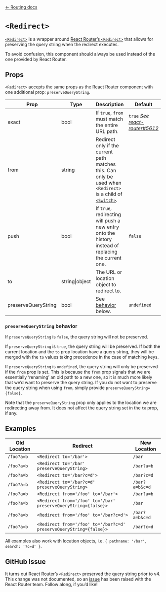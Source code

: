 [← Routing docs](/docs/guides/Routing.md)

# `<Redirect>`

[`<Redirect>`](/src/components/Routing/Redirect/index.js) is a wrapper around [React Router’s `<Redirect>`](https://reacttraining.com/react-router/web/api/Redirect) that allows for preserving the query string when the redirect executes.

To avoid confusion, this component should always be used instead of the one provided by React Router.

## Props

`<Redirect>` accepts the same props as the React Router component with one additional prop: `preserveQueryString`.

Prop|Type|Description|Default
---|---|---|---
exact|bool|If `true`, `from` must match the entire URL path.|`true` *See [react-router#5612](https://github.com/ReactTraining/react-router/pull/5612)*
from|string|Redirect only if the current path matches this. Can only be used when `<Redirect>` is a child of [`<Switch>`](https://reacttraining.com/react-router/web/api/Switch).|
push|bool|If `true`, redirecting will push a new entry onto the history instead of replacing the current one.|`false`
to|string\|object|The URL or location object to redirect to.|
preserveQueryString|bool|See [behavior](#preservequerystring-behavior) below.|`undefined`

### `preserveQueryString` behavior

If `preserveQueryString` is `false`, the query string will not be preserved.

If `preserveQueryString` is `true`, the query string will be preserved. If both the current location and the `to` prop location have a query string, they will be merged with the `to` values taking precedence in the case of matching keys.

If `preserveQueryString` is `undefined`, the query string will only be preserved if the `from` prop is set. This is because the `from` prop signals that we are essentially ‘renaming’ an old path to a new one, so it is much more likely that we’d want to preserve the query string. If you do not want to preserve the query string when using `from`, simply provide `preserveQueryString={false}`.

Note that the `preserveQueryString` prop only applies to the location we are redirecting away from. It does not affect the query string set in the `to` prop, if any.

## Examples

Old Location|Redirect|New Location
---|---|---
`/foo?a=b`|`<Redirect to='/bar'>`|`/bar`
`/foo?a=b`|`<Redirect to='/bar' preserveQueryString>`|`/bar?a=b`
`/foo?a=b`|`<Redirect to='/bar?c=d'>`|`/bar?c=d`
`/foo?a=b`|`<Redirect to='/bar?c=d' preserveQueryString>`|`/bar?a=b&c=d`
`/foo?a=b`|`<Redirect from='/foo' to='/bar'>`|`/bar?a=b`
`/foo?a=b`|`<Redirect from='/foo' to='/bar' preserveQueryString={false}>`|`/bar`
`/foo?a=b`|`<Redirect from='/foo' to='/bar?c=d'>`|`/bar?a=b&c=d`
`/foo?a=b`|`<Redirect from='/foo' to='/bar?c=d' preserveQueryString={false}>`|`/bar?c=d`

All examples also work with location objects, i.e. `{ pathname: '/bar', search: '?c=d' }`.

## GitHub Issue

It turns out React Router’s `<Redirect>` preserved the query string prior to v4. This change was not documented, so an [issue](https://github.com/ReactTraining/react-router/issues/5818) has been raised with the React Router team. Follow along, if you’d like!

